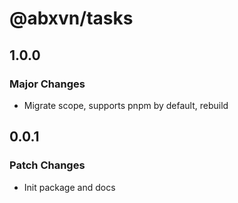 # @abxvn/tasks

## 1.0.0

### Major Changes

- Migrate scope, supports pnpm by default, rebuild

## 0.0.1

### Patch Changes

- Init package and docs
